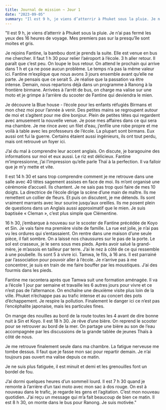 ```yaml
---
title: Journal de mission ~ Jour 1
date: "2023-09-05"
summary: "Il est 9 h, je viens d’atterrir à Phuket sous la pluie. Je n’ai pas fermé les yeux des 16 heures de voyage. Mes premiers pas sur la presqu’île sont moites et gris. "
---
```



"Il est 9 h, je viens d’atterrir à Phuket sous la pluie. Je n’ai pas fermé les yeux des 16 heures de voyage. Mes premiers pas sur la presqu’île sont moites et gris.


Je rejoins Fantine, la bambou dont je prends la suite. Elle est venue en bus me chercher. Il faut 1 h 30 pour relier l’aéroport à l’école. 3 h aller retour. Il paraît que c’est peu. On loupe le bus retour. On attend le prochain qui arrive dans 1 h et ça ne pose aucun problème. Le temps n’a pas la même valeur ici. Fantine m’explique que nous avons 3 jours ensemble avant qu’elle ne parte. Je pensais que ce serait 5. Je réalise que la passation va être intense. Demain, nous repartons déjà dans un programme à Ranong à la frontière birmane.
Arrivées à l’arrêt de bus, on charge ma valise sur une moto et je grimpe à l’arrière du scooter de Fantine qui deviendra le mien.


Je découvre la Blue house - l’école pour les enfants réfugiés Birmans et mon chez moi pour l’année à venir. Des petites mains se regroupent autour de moi et s’agitent pour me dire bonjour. Plein de petites têtes qui regardent avec amusement la nouvelle venue.
Je pose mes affaires dans ce qui sera ma chambre. Je me rince avec un filet d’eau, j’enfile une robe propre et me voilà à table avec les professeurs de l’école. La plupart sont birmans. Eux aussi ont fui la guerre. Certains étaient aussi ingénieurs, ils ont tout perdu, mais ont retrouvé un foyer ici.


J’ai du mal à comprendre leur accent anglais. On discute, je baragouine des informations sur moi et eux aussi. Le riz est délicieux. Fantine m’impressionne, j’ai l’impression qu’elle parle Thaï à la perfection. Il va falloir que je m’y mette et vite.


Il est 14 h 30 et sans trop comprendre comment je me retrouve dans une salle avec 40 têtes sagement assises en face de moi. Ils m’ont organisé une cérémonie d’accueil. Ils chantent. Je ne sais pas trop quoi faire de mes 10 doigts. La directrice de l’école dirige la scène d’une main de maître. Ils me remettent un collier de fleurs. Et puis on discutent, je me détends. Ils sont vraiment marrants avec leur sourire jusqu’aux oreilles. Ils me posent plein de questions dans un Anglais aussi approximatif que le mien. Je suis baptisée « Cleman », c’est plus simple que Clémentine.


16 h 30, j’embarque à nouveau sur le scooter de Fantine précédée de Koyo et Sin. Je vais faire ma première visite de famille. La rue est jolie, je n’ai pas vu les ordures qui s’entassaient. On rentre dans une maison d’une seule pièce, il fait sombre. On a laissé nos chaussures sur le pas de la porte. Le sol est crasseux, je le sens sous mes pieds. Après avoir salué la grand-mère, je m’assois en tailleur par terre. J’ai le nez à côté de ce qui ressemble à une poubelle. Ils sont 5 à vivre ici. Tamwa, le fils, à 16 ans. Il est parrainé par l’association pour pouvoir aller à l’école. Je n’arrive pas à me concentrer, je suis en train de me faire bouffer par les moustiques. J’ai des fourmis dans les pieds.


Fantine me racontera après que Tamwa suit une formation aménagée. Il va a l’école 1 jour par semaine et travaille les 6 autres jours pour vivre et ce n’est pas de l’alternance. On enchaîne une deuxième visite plus loin de la ville. Phuket n’échappe pas au trafic intense et au concert des pots d’échappement. Je respire la pollution. Finalement le danger ici ce n’est pas l’encéphalite japonaise, mais les particules fines.


On mange des nouilles au bord de la route toutes les 4 avant de dire bonne nuit à Sin et Koyo. Il est 18 h 30. Je rêve d’une bière. On reprend le scooter pour se retrouver au bord de la mer. On partage une bière au son de l’eau accompagnée par les discussions de la grande tablée de jeunes Thaïs à côté de nous.


Je me retrouve finalement seule dans ma chambre. La fatigue nerveuse me tombe dessus. Il faut que je fasse mon sac pour repartir demain. Je n’ai toujours pas ouvert ma valise depuis ce matin.


Je ne suis plus fatiguée, il est minuit et demi et les grenouilles font un bordel de fou.


J’ai dormi quelques heures d’un sommeil lourd. Il est 7 h 30 quand je remonte à l’arrière d’un taxi moto avec mon sac à dos rouge. On est à nouveau dans le trafic, je regarde les gens et l’agitation. C’est mon nouveau quotidien.
J’ai reçu un message qui m’a fait beaucoup de bien ce matin. Il est 8 h 30, on monte dans le bus pour Ranong. Je suis motivée."
